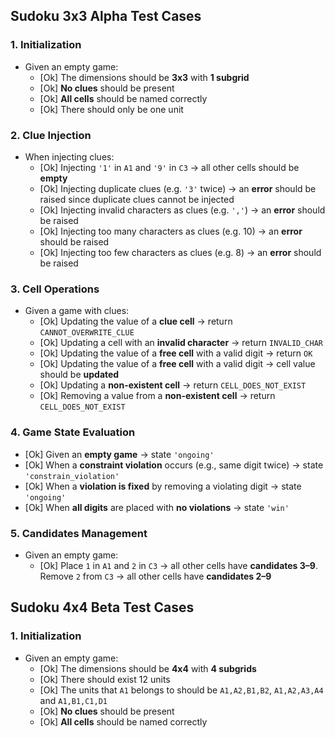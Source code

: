## Sudoku 3x3 Alpha Test Cases

### 1. Initialization
- Given an empty game:
    - [Ok] The dimensions should be **3x3** with **1 subgrid**
    - [Ok] **No clues** should be present
    - [Ok] **All cells** should be named correctly
    - [Ok] There should only be one unit

### 2. Clue Injection
- When injecting clues:
    - [Ok] Injecting `'1'` in `A1` and `'9'` in `C3` &rarr; all other cells should be **empty**
    - [Ok] Injecting duplicate clues (e.g. `'3'` twice) &rarr; an **error** should be raised since duplicate clues cannot be injected
    - [Ok] Injecting invalid characters as clues (e.g. `','`) &rarr; an **error** should be raised
    - [Ok] Injecting too many characters as clues (e.g. 10) &rarr; an **error** should be raised
    - [Ok] Injecting too few characters as clues (e.g. 8) &rarr; an **error** should be raised

### 3. Cell Operations
- Given a game with clues:
  - [Ok] Updating the value of a **clue cell** &rarr; return `CANNOT_OVERWRITE_CLUE`
  - [Ok] Updating a cell with an **invalid character** &rarr; return `INVALID_CHAR`
  - [Ok] Updating the value of a **free cell** with a valid digit &rarr; return `OK` 
  - [Ok] Updating the value of a **free cell** with a valid digit &rarr; cell value should be **updated**
  - [Ok] Updating a **non-existent cell** &rarr; return `CELL_DOES_NOT_EXIST`
  - [Ok] Removing a value from a **non-existent cell** &rarr; return `CELL_DOES_NOT_EXIST`

### 4. Game State Evaluation
- [Ok] Given an **empty game** &rarr; state `'ongoing'`
- [Ok] When a **constraint violation** occurs (e.g., same digit twice) &rarr; state `'constrain_violation'`
- [Ok] When a **violation is fixed** by removing a violating digit &rarr; state `'ongoing'`
- [Ok] When **all digits** are placed with **no violations** &rarr; state `'win'`

### 5. Candidates Management
- Given an empty game:
  - [Ok] Place `1` in `A1` and `2` in `C3` &rarr; all other cells have **candidates 3–9**. Remove `2` from `C3` &rarr; all other cells have **candidates 2–9**

## Sudoku 4x4 Beta Test Cases
### 1. Initialization
- Given an empty game:
    - [Ok] The dimensions should be **4x4** with **4 subgrids**
    - [Ok] There should exist 12 units
    - [Ok] The units that `A1` belongs to should be `A1,A2,B1,B2`, `A1,A2,A3,A4` and `A1,B1,C1,D1`             
    - [Ok] **No clues** should be present
    - [Ok] **All cells** should be named correctly